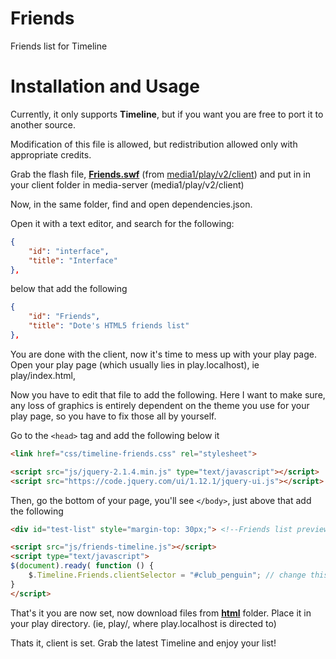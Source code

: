 # Friends
Friends list for Timeline

# Installation and Usage
Currently, it only supports **Timeline**, but if you want you are free to port it to another source. 

Modification of this file is allowed, but redistribution allowed only with appropriate credits.

 

Grab the flash file, **[Friends.swf](https://github.com/Times-0/Friends/raw/master/media1/play/v2/client/Friends.swf)** (from [media1/play/v2/client](https://github.com/Times-0/Friends/tree/master/media1/play/v2/client)) and put in in your client folder in media-server (media1/play/v2/client)

Now, in the same folder, find and open dependencies.json.

Open it with a text editor, and search for the following:
```json
{
	"id": "interface",
	"title": "Interface"
},
```
below that add the following
```json
{
	"id": "Friends",
	"title": "Dote's HTML5 friends list"
},
```

You are done with the client, now it's time to mess up with your play page. Open your play page (which usually lies in play.localhost), ie play/index.html, 

Now you have to edit that file to add the following. Here I want to make sure, any loss of graphics is entirely dependent on the theme you use for your play page, so you have to fix those all by yourself.

 

Go to the `<head>` tag and add the following below it
```html
<link href="css/timeline-friends.css" rel="stylesheet">

<script src="js/jquery-2.1.4.min.js" type="text/javascript"></script>
<script src="https://code.jquery.com/ui/1.12.1/jquery-ui.js"></script>
```

Then, go the bottom of your page, you'll see `</body>`, just above that add the following
```html
<div id="test-list" style="margin-top: 30px;"> <!--Friends list preview!--> <div id="friends-list" class="friends-outer-shadow friends-box-outer" style="left: 305px; top: 36px; display: none;"> <div class="friends-box"> <!--Drag bar--> <div id="f-drag"> <div class="f-drag"> </div> </div> <div id='f-head'> <img class="friend-icon" src='img/friends_icon.png'> <b><p class="friend-icon-text"> Friends <span style="color:#034C8B; font-size:20px;">(<span id="f-count">00</span>)</span></p></b> <div id='f-close'><div class='close-fx'></div></div> </div> <div id="f-loader"> <div class="f-loader"></div> </div> <div id="f-body"> </div> <div class="f-s-pmd-bar" id = "open-f-r" style="position: absolute; top: 444px; z-index: 3;"></div> <div id="f-requests"> <div class="f-s-pmd-bar" id="close-f-r"></div> <div class="f-loader" style="top:-5px;"> <b><p style="font-size: 14px; color: white; top: 60px; position: relative; text-align: left; left: -65px;">Requests are being mashed down</p></b> </div> <div class='f-s-request'> </div> </div> <div id="f-search-box"> <div class="f-s-pmd-bar"></div> <div class="f-loader" style="display: none; top:-5px;"> <b><p style="font-size: 14px; color: white; top: 60px; position: relative; text-align: left; left: -5px;">Searching</p></b> </div> <div class='f-s-result'> <div class="f-search-result-box"> </div> </div> </div> <div id="f-search"> <input class="f-search" id="f-search-input" maxlength="12" placeholder="Enter nickname to search"> <div class="f-search-button"><b style="position: relative;top: 1px;">Find</b></div> </div> </div> </div> </div> 

<script src="js/friends-timeline.js"></script>
<script type="text/javascript">
$(document).ready( function () {
	$.Timeline.Friends.clientSelector = "#club_penguin"; // change this in all JS file and here if your swf object id is not 'club_penguin'
}
</script>
``` 

That's it you are now set, now download files from **[html](https://github.com/Times-0/Friends/tree/master/html)** folder. Place it in your play directory. (ie, play/, where play.localhost is directed to)

Thats it, client is set. Grab the latest Timeline and enjoy your list!
